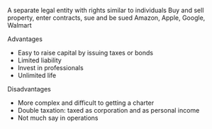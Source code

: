 
A separate legal entity with rights similar to individuals
Buy and sell property, enter contracts, sue and be sued
Amazon, Apple, Google, Walmart

Advantages
- Easy to raise capital by issuing taxes or bonds
- Limited liability
- Invest in professionals
- Unlimited life

Disadvantages
- More complex and difficult to getting a charter
- Double taxation: taxed as corporation and as personal income
- Not much say in operations
